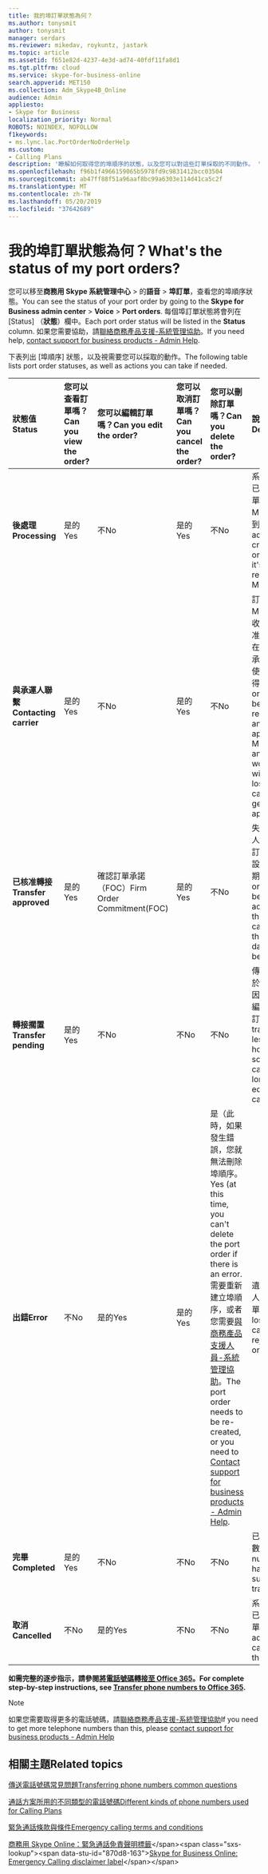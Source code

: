 ```yaml
---
title: 我的埠訂單狀態為何？
ms.author: tonysmit
author: tonysmit
manager: serdars
ms.reviewer: mikedav, roykuntz, jastark
ms.topic: article
ms.assetid: f651e82d-4237-4e3d-ad74-40fdf11fa8d1
ms.tgt.pltfrm: cloud
ms.service: skype-for-business-online
search.appverid: MET150
ms.collection: Adm_Skype4B_Online
audience: Admin
appliesto:
- Skype for Business
localization_priority: Normal
ROBOTS: NOINDEX, NOFOLLOW
f1keywords:
- ms.lync.lac.PortOrderNoOrderHelp
ms.custom:
- Calling Plans
description: '瞭解如何取得您的埠順序的狀態，以及您可以對這些訂單採取的不同動作。 '
ms.openlocfilehash: f96b1f4966159065b5978fd9c9831412bcc03504
ms.sourcegitcommit: ab47ff88f51a96aaf8bc99a6303e114d41ca5c2f
ms.translationtype: MT
ms.contentlocale: zh-TW
ms.lasthandoff: 05/20/2019
ms.locfileid: "37642689"
---
```

# <a name="whats-the-status-of-my-port-orders"></a><span data-ttu-id="870d8-103">我的埠訂單狀態為何？</span><span class="sxs-lookup"><span data-stu-id="870d8-103">What's the status of my port orders?</span></span>

<span data-ttu-id="870d8-104">您可以移至**商務用 Skype 系統管理中心** > 的**語音** > **埠訂單**，查看您的埠順序狀態。</span><span class="sxs-lookup"><span data-stu-id="870d8-104">You can see the status of your port order by going to the **Skype for Business admin center** > **Voice** > **Port orders**.</span></span> <span data-ttu-id="870d8-105">每個埠訂單狀態將會列在 [Status] （**狀態**）欄中。</span><span class="sxs-lookup"><span data-stu-id="870d8-105">Each port order status will be listed in the **Status** column.</span></span> <span data-ttu-id="870d8-106">如果您需要協助，請[聯絡商務產品支援-系統管理協助](https://docs.microsoft.com/office365/admin/contact-support-for-business-products)。</span><span class="sxs-lookup"><span data-stu-id="870d8-106">If you need help, [contact support for business products - Admin Help](https://docs.microsoft.com/office365/admin/contact-support-for-business-products).</span></span>

<span data-ttu-id="870d8-107">下表列出 [埠順序] 狀態，以及視需要您可以採取的動作。</span><span class="sxs-lookup"><span data-stu-id="870d8-107">The following table lists port order statuses, as well as actions you can take if needed.</span></span>

|<span data-ttu-id="870d8-108">**狀態值**</span><span class="sxs-lookup"><span data-stu-id="870d8-108">**Status**</span></span>|<span data-ttu-id="870d8-109">**您可以查看訂單嗎？**</span><span class="sxs-lookup"><span data-stu-id="870d8-109">**Can you view the order?**</span></span>|<span data-ttu-id="870d8-110">**您可以編輯訂單嗎？**</span><span class="sxs-lookup"><span data-stu-id="870d8-110">**Can you edit the order?**</span></span>|<span data-ttu-id="870d8-111">**您可以取消訂單嗎？**</span><span class="sxs-lookup"><span data-stu-id="870d8-111">**Can you cancel the order?**</span></span>|<span data-ttu-id="870d8-112">**您可以刪除訂單嗎？**</span><span class="sxs-lookup"><span data-stu-id="870d8-112">**Can you delete the order?**</span></span>|<span data-ttu-id="870d8-113">**說明**</span><span class="sxs-lookup"><span data-stu-id="870d8-113">**Description**</span></span>|
|:-----|:-----|:-----|:-----|:-----|:-----|
|<span data-ttu-id="870d8-114">**後處理**</span><span class="sxs-lookup"><span data-stu-id="870d8-114">**Processing**</span></span> <br/> |<span data-ttu-id="870d8-115">是的</span><span class="sxs-lookup"><span data-stu-id="870d8-115">Yes</span></span>  <br/> |<span data-ttu-id="870d8-116">不</span><span class="sxs-lookup"><span data-stu-id="870d8-116">No</span></span>  <br/> |<span data-ttu-id="870d8-117">是的</span><span class="sxs-lookup"><span data-stu-id="870d8-117">Yes</span></span>  <br/> |<span data-ttu-id="870d8-118">不</span><span class="sxs-lookup"><span data-stu-id="870d8-118">No</span></span>  <br/> |<span data-ttu-id="870d8-119">系統管理員已建立訂單，且已由 Microsoft 收到。</span><span class="sxs-lookup"><span data-stu-id="870d8-119">The admin has created the order, and it's been received by Microsoft.</span></span>  <br/> |
|<span data-ttu-id="870d8-120">**與承運人聯繫**</span><span class="sxs-lookup"><span data-stu-id="870d8-120">**Contacting carrier**</span></span> <br/> |<span data-ttu-id="870d8-121">是的</span><span class="sxs-lookup"><span data-stu-id="870d8-121">Yes</span></span>  <br/> |<span data-ttu-id="870d8-122">不</span><span class="sxs-lookup"><span data-stu-id="870d8-122">No</span></span>  <br/> |<span data-ttu-id="870d8-123">是的</span><span class="sxs-lookup"><span data-stu-id="870d8-123">Yes</span></span>  <br/> |<span data-ttu-id="870d8-124">不</span><span class="sxs-lookup"><span data-stu-id="870d8-124">No</span></span>  <br/> |<span data-ttu-id="870d8-125">訂單已由 Microsoft 接收並獲核准，我們正在與遺失的承運人一起使用，以取得認可。</span><span class="sxs-lookup"><span data-stu-id="870d8-125">The order has been received and approved by Microsoft, and we are working with the losing carrier to get it approved.</span></span>  <br/> |
|<span data-ttu-id="870d8-126">**已核准轉接**</span><span class="sxs-lookup"><span data-stu-id="870d8-126">**Transfer approved**</span></span> <br/> |<span data-ttu-id="870d8-127">是的</span><span class="sxs-lookup"><span data-stu-id="870d8-127">Yes</span></span>  <br/> |<span data-ttu-id="870d8-128">確認訂單承諾（FOC）</span><span class="sxs-lookup"><span data-stu-id="870d8-128">Firm Order Commitment(FOC)</span></span>  <br/> |<span data-ttu-id="870d8-129">是的</span><span class="sxs-lookup"><span data-stu-id="870d8-129">Yes</span></span>  <br/> |<span data-ttu-id="870d8-130">不</span><span class="sxs-lookup"><span data-stu-id="870d8-130">No</span></span>  <br/> |<span data-ttu-id="870d8-131">失敗的承運人已接受該訂單，且已設定 FOC 日期。</span><span class="sxs-lookup"><span data-stu-id="870d8-131">The order has been accepted by the losing carrier, and the FOC date has been set.</span></span>  <br/> |
|<span data-ttu-id="870d8-132">**轉接擱置**</span><span class="sxs-lookup"><span data-stu-id="870d8-132">**Transfer pending**</span></span> <br/> |<span data-ttu-id="870d8-133">是的</span><span class="sxs-lookup"><span data-stu-id="870d8-133">Yes</span></span>  <br/> |<span data-ttu-id="870d8-134">不</span><span class="sxs-lookup"><span data-stu-id="870d8-134">No</span></span>  <br/> |<span data-ttu-id="870d8-135">不</span><span class="sxs-lookup"><span data-stu-id="870d8-135">No</span></span>  <br/> |<span data-ttu-id="870d8-136">不</span><span class="sxs-lookup"><span data-stu-id="870d8-136">No</span></span>  <br/> |<span data-ttu-id="870d8-137">傳送時間少於24小時，因此無法再編輯或取消訂單。</span><span class="sxs-lookup"><span data-stu-id="870d8-137">The transfer is less than 24 hours away, so the order can no longer be edited or cancelled.</span></span>  <br/> |
|<span data-ttu-id="870d8-138">**出錯**</span><span class="sxs-lookup"><span data-stu-id="870d8-138">**Error**</span></span> <br/> |<span data-ttu-id="870d8-139">不</span><span class="sxs-lookup"><span data-stu-id="870d8-139">No</span></span>  <br/> |<span data-ttu-id="870d8-140">是的</span><span class="sxs-lookup"><span data-stu-id="870d8-140">Yes</span></span>  <br/> |<span data-ttu-id="870d8-141">是的</span><span class="sxs-lookup"><span data-stu-id="870d8-141">Yes</span></span>  <br/> |<span data-ttu-id="870d8-142">是（此時，如果發生錯誤，您就無法刪除埠順序。</span><span class="sxs-lookup"><span data-stu-id="870d8-142">Yes (at this time, you can't delete the port order if there is an error.</span></span> <span data-ttu-id="870d8-143">需要重新建立埠順序，或者您需要[與商務產品支援人員-系統管理協助](https://docs.microsoft.com/office365/admin/contact-support-for-business-products)。</span><span class="sxs-lookup"><span data-stu-id="870d8-143">The port order needs to be re-created, or you need to [Contact support for business products - Admin Help](https://docs.microsoft.com/office365/admin/contact-support-for-business-products).</span></span>  <br/> |<span data-ttu-id="870d8-144">遺失的承運人已拒絕訂單。</span><span class="sxs-lookup"><span data-stu-id="870d8-144">The losing carrier has rejected the order.</span></span>  <br/> |
|<span data-ttu-id="870d8-145">**完畢**</span><span class="sxs-lookup"><span data-stu-id="870d8-145">**Completed**</span></span> <br/> |<span data-ttu-id="870d8-146">是的</span><span class="sxs-lookup"><span data-stu-id="870d8-146">Yes</span></span>  <br/> |<span data-ttu-id="870d8-147">不</span><span class="sxs-lookup"><span data-stu-id="870d8-147">No</span></span>  <br/> |<span data-ttu-id="870d8-148">不</span><span class="sxs-lookup"><span data-stu-id="870d8-148">No</span></span>  <br/> |<span data-ttu-id="870d8-149">不</span><span class="sxs-lookup"><span data-stu-id="870d8-149">No</span></span>  <br/> |<span data-ttu-id="870d8-150">已成功傳送數位。</span><span class="sxs-lookup"><span data-stu-id="870d8-150">The numbers have been successfully transferred.</span></span>  <br/> |
|<span data-ttu-id="870d8-151">**取消**</span><span class="sxs-lookup"><span data-stu-id="870d8-151">**Cancelled**</span></span> <br/> |<span data-ttu-id="870d8-152">不</span><span class="sxs-lookup"><span data-stu-id="870d8-152">No</span></span>  <br/> |<span data-ttu-id="870d8-153">是的</span><span class="sxs-lookup"><span data-stu-id="870d8-153">Yes</span></span>  <br/> |<span data-ttu-id="870d8-154">不</span><span class="sxs-lookup"><span data-stu-id="870d8-154">No</span></span>  <br/> |<span data-ttu-id="870d8-155">不</span><span class="sxs-lookup"><span data-stu-id="870d8-155">No</span></span>  <br/> |<span data-ttu-id="870d8-156">系統管理員已取消訂單。</span><span class="sxs-lookup"><span data-stu-id="870d8-156">The admin has canceled the order.</span></span>  <br/> |
   
 <span data-ttu-id="870d8-157">**如需完整的逐步指示，請參閱[將電話號碼轉接至 Office 365](/microsoftteams/transfer-phone-numbers-to-office-365)。**</span><span class="sxs-lookup"><span data-stu-id="870d8-157">**For complete step-by-step instructions, see [Transfer phone numbers to Office 365](/microsoftteams/transfer-phone-numbers-to-office-365).**</span></span>
 
> [!NOTE]
> <span data-ttu-id="870d8-158">如果您需要取得更多的電話號碼，請[聯絡商務產品支援-系統管理協助](https://docs.microsoft.com/office365/admin/contact-support-for-business-products)</span><span class="sxs-lookup"><span data-stu-id="870d8-158">If you need to get more telephone numbers than this, please [contact support for business products - Admin Help](https://docs.microsoft.com/office365/admin/contact-support-for-business-products)</span></span>


## <a name="related-topics"></a><span data-ttu-id="870d8-159">相關主題</span><span class="sxs-lookup"><span data-stu-id="870d8-159">Related topics</span></span>
[<span data-ttu-id="870d8-160">傳送電話號碼常見問題</span><span class="sxs-lookup"><span data-stu-id="870d8-160">Transferring phone numbers common questions</span></span>](/microsoftteams/transferring-phone-numbers-common-questions)

[<span data-ttu-id="870d8-161">通話方案所用的不同類型的電話號碼</span><span class="sxs-lookup"><span data-stu-id="870d8-161">Different kinds of phone numbers used for Calling Plans</span></span>](/microsoftteams/different-kinds-of-phone-numbers-used-for-calling-plans)

[<span data-ttu-id="870d8-162">緊急通話條款與條件</span><span class="sxs-lookup"><span data-stu-id="870d8-162">Emergency calling terms and conditions</span></span>](/microsoftteams/emergency-calling-terms-and-conditions)

<span data-ttu-id="870d8-163">[商務用 Skype Online：緊急通話免責聲明標籤](https://github.com/MicrosoftDocs/OfficeDocs-SkypeForBusiness/blob/live/Teams/downloads/emergency-calling/emergency-calling-label-(en-us)-(v.1.0).zip?raw=true)</span><span class="sxs-lookup"><span data-stu-id="870d8-163">[Skype for Business Online: Emergency Calling disclaimer label](https://github.com/MicrosoftDocs/OfficeDocs-SkypeForBusiness/blob/live/Teams/downloads/emergency-calling/emergency-calling-label-(en-us)-(v.1.0).zip?raw=true)</span></span>


